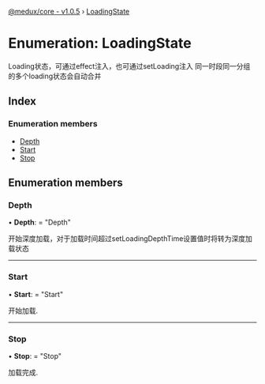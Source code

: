 [@medux/core - v1.0.5](../README.md) › [LoadingState](loadingstate.md)

# Enumeration: LoadingState

Loading状态，可通过effect注入，也可通过setLoading注入
同一时段同一分组的多个loading状态会自动合并

## Index

### Enumeration members

* [Depth](loadingstate.md#depth)
* [Start](loadingstate.md#start)
* [Stop](loadingstate.md#stop)

## Enumeration members

###  Depth

• **Depth**: = "Depth"

开始深度加载，对于加载时间超过setLoadingDepthTime设置值时将转为深度加载状态

___

###  Start

• **Start**: = "Start"

开始加载.

___

###  Stop

• **Stop**: = "Stop"

加载完成.
